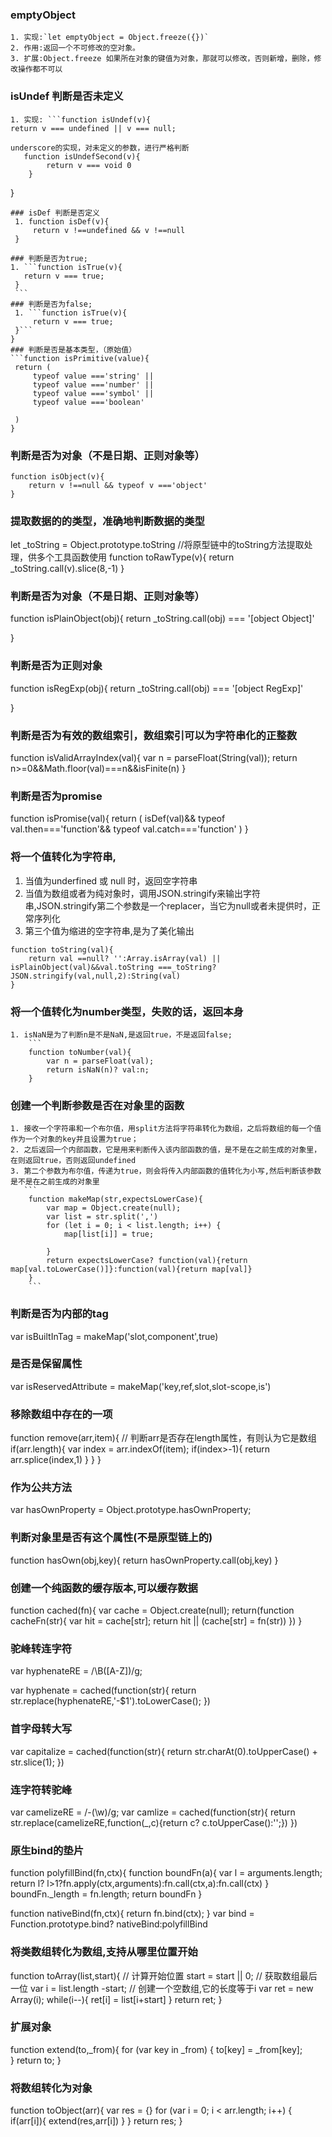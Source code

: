 ### emptyObject
    1. 实现:`let emptyObject = Object.freeze({})`
    2. 作用:返回一个不可修改的空对象。
    3. 扩展:Object.freeze 如果所在对象的键值为对象，那就可以修改，否则新增，删除，修改操作都不可以

### isUndef 判断是否未定义
    1. 实现: ```function isUndef(v){
    return v === undefined || v === null;
    
    underscore的实现，对未定义的参数，进行严格判断
       function isUndefSecond(v){
            return v === void 0
        }
   }
   ```
### isDef 判断是否定义
    1. function isDef(v){
        return v !==undefined && v !==null
    }

### 判断是否为true;
1. ```function isTrue(v){
      return v === true;
    }
    ```
### 判断是否为false;
    1. ```function isTrue(v){
        return v === true;
    }```
}
### 判断是否是基本类型，（原始值）
```function isPrimitive(value){
    return (
        typeof value ==='string' ||
        typeof value ==='number' ||
        typeof value ==='symbol' ||
        typeof value ==='boolean' 

    )
}
```
### 判断是否为对象（不是日期、正则对象等）
```
function isObject(v){
    return v !==null && typeof v ==='object' 
}
```

### 提取数据的的类型，准确地判断数据的类型
let _toString = Object.prototype.toString  //将原型链中的toString方法提取处理，供多个工具函数使用 
function toRawType(v){
    return _toString.call(v).slice(8,-1)
}

### 判断是否为对象（不是日期、正则对象等）
function isPlainObject(obj){
    return _toString.call(obj) === '[object Object]'

}
### 判断是否为正则对象
function isRegExp(obj){
    return _toString.call(obj) === '[object RegExp]'

}

### 判断是否为有效的数组索引，数组索引可以为字符串化的正整数
function isValidArrayIndex(val){
    var n = parseFloat(String(val));
    return n>=0&&Math.floor(val)===n&&isFinite(n)
}

### 判断是否为promise
function isPromise(val){
    return (
        isDef(val)&&
        typeof val.then==='function'&&
        typeof val.catch==='function'
    )
}
### 将一个值转化为字符串,
   1. 当值为underfined 或 null 时，返回空字符串
   2. 当值为数组或者为纯对象时，调用JSON.stringify来输出字符串,JSON.stringify第二个参数是一个replacer，当它为null或者未提供时，正常序列化
   3. 第三个值为缩进的空字符串,是为了美化输出
```
function toString(val){
    return val ==null? '':Array.isArray(val) || isPlainObject(val)&&val.toString ===_toString? JSON.stringify(val,null,2):String(val)
}

```

### 将一个值转化为number类型，失败的话，返回本身
    1. isNaN是为了判断n是不是NaN,是返回true，不是返回false;
        ```
        function toNumber(val){ 
            var n = parseFloat(val);
            return isNaN(n)? val:n;
        }


### 创建一个判断参数是否在对象里的函数

    1. 接收一个字符串和一个布尔值，用split方法将字符串转化为数组，之后将数组的每一个值作为一个对象的key并且设置为true；
    2. 之后返回一个内部函数，它是用来判断传入该内部函数的值，是不是在之前生成的对象里，在则返回true，否则返回undefined
    3. 第二个参数为布尔值，传递为true，则会将传入内部函数的值转化为小写,然后判断该参数是不是在之前生成的对象里
       ```
        function makeMap(str,expectsLowerCase){
            var map = Object.create(null);
            var list = str.split(',')
            for (let i = 0; i < list.length; i++) {
                map[list[i]] = true;
                
            }
            return expectsLowerCase? function(val){return map[val.toLowerCase()]}:function(val){return map[val]}
        }
        ```
        
### 判断是否为内部的tag
var isBuiltInTag = makeMap('slot,component',true)

### 是否是保留属性
var isReservedAttribute = makeMap('key,ref,slot,slot-scope,is')
### 移除数组中存在的一项
  function remove(arr,item){
    //  判断arr是否存在length属性，有则认为它是数组
      if(arr.length){
        var index = arr.indexOf(item);
        if(index>-1){
            return arr.splice(index,1)
        }
      }
}

### 作为公共方法
var hasOwnProperty = Object.prototype.hasOwnProperty;
### 判断对象里是否有这个属性(不是原型链上的)
function hasOwn(obj,key){
    return hasOwnProperty.call(obj,key)
} 
### 创建一个纯函数的缓存版本,可以缓存数据
function cached(fn){
  var cache = Object.create(null);
  return(function cacheFn(str){
      var hit = cache[str];
      return hit || (cache[str] = fn(str))
  })
}

### 驼峰转连字符
var hyphenateRE = /\B([A-Z])/g;

var  hyphenate = cached(function(str){
    return str.replace(hyphenateRE,'-$1').toLowerCase();
})

### 首字母转大写
var capitalize = cached(function(str){
  return str.charAt(0).toUpperCase() + str.slice(1);
})

### 连字符转驼峰

var camelizeRE = /-(\w)/g;
var camlize = cached(function(str){
  return str.replace(camelizeRE,function(_,c){return c? c.toUpperCase():'';})
})
### 原生bind的垫片
function polyfillBind(fn,ctx){
  function boundFn(a){
      var l = arguments.length;
      return l? l>1?fn.apply(ctx,arguments):fn.call(ctx,a):fn.call(ctx)
  }
  boundFn._length = fn.length;
  return boundFn
}

function nativeBind(fn,ctx){
  return fn.bind(ctx);
}
var bind = Function.prototype.bind? nativeBind:polyfillBind

### 将类数组转化为数组,支持从哪里位置开始
function toArray(list,start){
  // 计算开始位置
  start = start || 0;
  // 获取数组最后一位
  var i = list.length -start;
  // 创建一个空数组,它的长度等于i
  var ret  = new Array(i);
  while(i--){
      ret[i] = list[i+start]
  }
  return ret;
}

### 扩展对象
function extend(to,_from){
  for (var key in _from) {
          to[key] = _from[key];       
  }
  return to;
}

### 将数组转化为对象
function toObject(arr){
  var res = {}
  for (var i = 0; i < arr.length; i++) {
      if(arr[i]){
          extend(res,arr[i])
      }
  }
  return res;
}